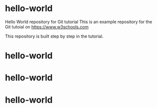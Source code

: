 # hello-world
Hello World repository for Git tutorial
This is an example repository for the Git tutoial on https://www.w3schools.com

This repository is built step by step in the tutorial. 
# hello-world
# hello-world
# hello-world

